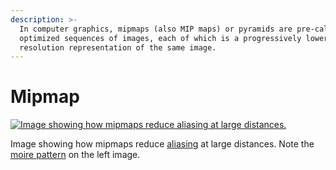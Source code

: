 ```yaml
---
description: >-
  In computer graphics, mipmaps (also MIP maps) or pyramids are pre-calculated,
  optimized sequences of images, each of which is a progressively lower
  resolution representation of the same image.
---
```


# Mipmap

[![Image showing how mipmaps reduce aliasing at large distances.](https://upload.wikimedia.org/wikipedia/commons/thumb/5/59/Mipmap_Aliasing_Comparison.png/440px-Mipmap_Aliasing_Comparison.png)](https://en.wikipedia.org/wiki/File:Mipmap_Aliasing_Comparison.png)

Image showing how mipmaps reduce [aliasing](https://en.wikipedia.org/wiki/Aliasing) at large distances. Note the [moire pattern](https://en.wikipedia.org/wiki/Moir%C3%A9_pattern) on the left image.

